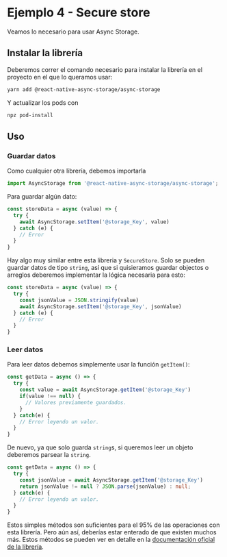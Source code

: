 # Ejemplo 4 - Secure store

Veamos lo necesario para usar Async Storage.

## Instalar la librería

Deberemos correr el comando necesario para instalar la librería en el proyecto en el que lo queramos usar:

```bash
yarn add @react-native-async-storage/async-storage
```

Y actualizar los pods con

```bash
npz pod-install
```

## Uso

### Guardar datos

Como cualquier otra librería, debemos importarla

```ts
import AsyncStorage from '@react-native-async-storage/async-storage';
```

Para guardar algún dato:

```ts
const storeData = async (value) => {
  try {
    await AsyncStorage.setItem('@storage_Key', value)
  } catch (e) {
    // Error
  }
}
```

Hay algo muy similar entre esta libreria y `SecureStore`. Solo se pueden guardar datos de tipo `string`, así que si quisieramos guardar objectos o arreglos deberemos implementar la lógica necesaria para esto:

```ts
const storeData = async (value) => {
  try {
    const jsonValue = JSON.stringify(value)
    await AsyncStorage.setItem('@storage_Key', jsonValue)
  } catch (e) {
    // Error
  }
}
```

### Leer datos

Para leer datos debemos simplemente usar la función `getItem()`:

```ts
const getData = async () => {
  try {
    const value = await AsyncStorage.getItem('@storage_Key')
    if(value !== null) {
      // Valores previamente guardados.
    }
  } catch(e) {
    // Error leyendo un valor.
  }
}
```

De nuevo, ya que solo guarda `string`s, si queremos leer un objeto deberemos parsear la `string`.

```ts
const getData = async () => {
  try {
    const jsonValue = await AsyncStorage.getItem('@storage_Key')
    return jsonValue != null ? JSON.parse(jsonValue) : null;
  } catch(e) {
    // Error leyendo un valor.
  }
}
```

Estos simples métodos son suficientes para el 95% de las operaciones con esta librería. Pero aún así, deberías estar enterado de que existen muchos más. Estos métodos se pueden ver en detalle en la [documentación oficial de la librería](https://react-native-async-storage.github.io/async-storage/docs/api/).